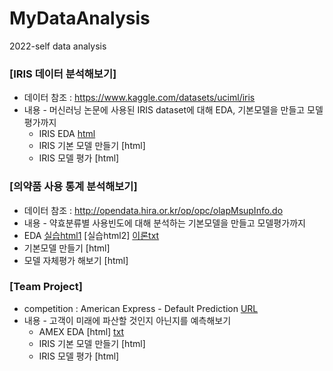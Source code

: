 # MyDataAnalysis
2022-self data analysis

### [IRIS 데이터 분석해보기]
  * 데이터 참조 : https://www.kaggle.com/datasets/uciml/iris
  * 내용 - 머신러닝 논문에 사용된 IRIS dataset에 대해 EDA, 기본모델을 만들고 모델평가까지
    * IRIS EDA [html](https://github.com/juheefatal/MyDataAnalysis/blob/main/IRIS_BASIC01.html)
    * IRIS 기본 모델 만들기 [html]
    * IRIS 모델 평가 [html]
    
### [의약품 사용 통계 분석해보기]
  * 데이터 참조 : http://opendata.hira.or.kr/op/opc/olapMsupInfo.do
  * 내용 - 약효분류별 사용빈도에 대해 분석하는 기본모델을 만들고 모델평가까지
  * EDA [실습html1](https://juheefatal.github.io/MyDataAnalysis/Project_01/0818_toyProject_EDA_1.html)
        [실습html2]
        [이론txt](https://github.com/juheefatal/MyDataAnalysis/blob/main/Project_01/study_for_EDA.txt)
  * 기본모델 만들기 [html]
  * 모델 자체평가 해보기 [html]
    
### [Team Project]
  * competition : American Express - Default Prediction [URL](https://www.kaggle.com/competitions/amex-default-prediction)
  * 내용 - 고객이 미래에 파산할 것인지 아닌지를 예측해보기
    * AMEX EDA [html] [txt](https://github.com/juheefatal/MyDataAnalysis/blob/main/TeamProject/memo%20for%20EDA.txt)
    * IRIS 기본 모델 만들기 [html]
    * IRIS 모델 평가 [html]

